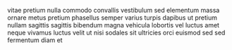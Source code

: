 vitae pretium nulla commodo convallis vestibulum sed elementum massa ornare
metus pretium phasellus semper varius turpis dapibus ut pretium nullam sagittis
sagittis bibendum magna vehicula lobortis vel luctus amet neque vivamus luctus
velit ut nisi sodales sit ultricies orci euismod sed sed fermentum diam et